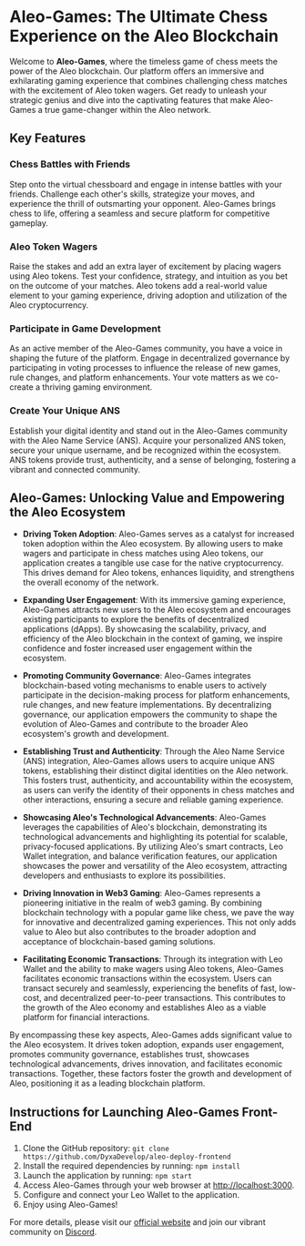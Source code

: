 # Aleo-Games: The Ultimate Chess Experience on the Aleo Blockchain

Welcome to **Aleo-Games**, where the timeless game of chess meets the power of the Aleo blockchain. Our platform offers an immersive and exhilarating gaming experience that combines challenging chess matches with the excitement of Aleo token wagers. Get ready to unleash your strategic genius and dive into the captivating features that make Aleo-Games a true game-changer within the Aleo network.

## Key Features

### Chess Battles with Friends

Step onto the virtual chessboard and engage in intense battles with your friends. Challenge each other's skills, strategize your moves, and experience the thrill of outsmarting your opponent. Aleo-Games brings chess to life, offering a seamless and secure platform for competitive gameplay.

### Aleo Token Wagers

Raise the stakes and add an extra layer of excitement by placing wagers using Aleo tokens. Test your confidence, strategy, and intuition as you bet on the outcome of your matches. Aleo tokens add a real-world value element to your gaming experience, driving adoption and utilization of the Aleo cryptocurrency.

### Participate in Game Development

As an active member of the Aleo-Games community, you have a voice in shaping the future of the platform. Engage in decentralized governance by participating in voting processes to influence the release of new games, rule changes, and platform enhancements. Your vote matters as we co-create a thriving gaming environment.

### Create Your Unique ANS

Establish your digital identity and stand out in the Aleo-Games community with the Aleo Name Service (ANS). Acquire your personalized ANS token, secure your unique username, and be recognized within the ecosystem. ANS tokens provide trust, authenticity, and a sense of belonging, fostering a vibrant and connected community.

## Aleo-Games: Unlocking Value and Empowering the Aleo Ecosystem

- **Driving Token Adoption**: Aleo-Games serves as a catalyst for increased token adoption within the Aleo ecosystem. By allowing users to make wagers and participate in chess matches using Aleo tokens, our application creates a tangible use case for the native cryptocurrency. This drives demand for Aleo tokens, enhances liquidity, and strengthens the overall economy of the network.

- **Expanding User Engagement**: With its immersive gaming experience, Aleo-Games attracts new users to the Aleo ecosystem and encourages existing participants to explore the benefits of decentralized applications (dApps). By showcasing the scalability, privacy, and efficiency of the Aleo blockchain in the context of gaming, we inspire confidence and foster increased user engagement within the ecosystem.

- **Promoting Community Governance**: Aleo-Games integrates blockchain-based voting mechanisms to enable users to actively participate in the decision-making process for platform enhancements, rule changes, and new feature implementations. By decentralizing governance, our application empowers the community to shape the evolution of Aleo-Games and contribute to the broader Aleo ecosystem's growth and development.

- **Establishing Trust and Authenticity**: Through the Aleo Name Service (ANS) integration, Aleo-Games allows users to acquire unique ANS tokens, establishing their distinct digital identities on the Aleo network. This fosters trust, authenticity, and accountability within the ecosystem, as users can verify the identity of their opponents in chess matches and other interactions, ensuring a secure and reliable gaming experience.

- **Showcasing Aleo's Technological Advancements**: Aleo-Games leverages the capabilities of Aleo's blockchain, demonstrating its technological advancements and highlighting its potential for scalable, privacy-focused applications. By utilizing Aleo's smart contracts, Leo Wallet integration, and balance verification features, our application showcases the power and versatility of the Aleo ecosystem, attracting developers and enthusiasts to explore its possibilities.

- **Driving Innovation in Web3 Gaming**: Aleo-Games represents a pioneering initiative in the realm of web3 gaming. By combining blockchain technology with a popular game like chess, we pave the way for innovative and decentralized gaming experiences. This not only adds value to Aleo but also contributes to the broader adoption and acceptance of blockchain-based gaming solutions.

- **Facilitating Economic Transactions**: Through its integration with Leo Wallet and the ability to make wagers using Aleo tokens, Aleo-Games facilitates economic transactions within the ecosystem. Users can transact securely and seamlessly, experiencing the benefits of fast, low-cost, and decentralized peer-to-peer transactions. This contributes to the growth of the Aleo economy and establishes Aleo as a viable platform for financial interactions.

By encompassing these key aspects, Aleo-Games adds significant value to the Aleo ecosystem. It drives token adoption, expands user engagement, promotes community governance, establishes trust, showcases technological advancements, drives innovation, and facilitates economic transactions. Together, these factors foster the growth and development of Aleo, positioning it as a leading blockchain platform.

## Instructions for Launching Aleo-Games Front-End

1. Clone the GitHub repository: `git clone https://github.com/DyxaDevelop/aleo-deploy-frontend`
2. Install the required dependencies by running: `npm install`
3. Launch the application by running: `npm start`
4. Access Aleo-Games through your web browser at [http://localhost:3000](http://localhost:3000).
5. Configure and connect your Leo Wallet to the application.
6. Enjoy using Aleo-Games!

For more details, please visit our [official website](https://aleogames.com) and join our vibrant community on [Discord](https://discord.gg/aleogames).
